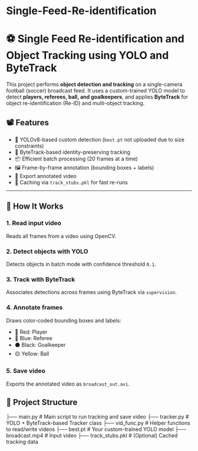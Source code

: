 # Single-Feed-Re-identification


# ⚽ Single Feed Re-identification and Object Tracking using YOLO and ByteTrack

This project performs **object detection and tracking** on a single-camera football (soccer) broadcast feed. It uses a custom-trained YOLO model to detect **players, referees, ball, and goalkeepers**, and applies **ByteTrack** for object re-identification (Re-ID) and multi-object tracking.

## 📽️ Features

- 🧠 YOLOv8-based custom detection (`best.pt` not uploaded due to size constraints)
- 🔄 ByteTrack-based identity-preserving tracking
- 📦 Efficient batch processing (20 frames at a time)
- 🖼️ Frame-by-frame annotation (bounding boxes + labels)
- 🎥 Export annotated video
- 💾 Caching via `track_stubs.pkl` for fast re-runs

---

## 🚀 How It Works

### 1. **Read input video**  
Reads all frames from a video using OpenCV.

### 2. **Detect objects with YOLO**  
Detects objects in batch mode with confidence threshold `0.1`.

### 3. **Track with ByteTrack**  
Associates detections across frames using ByteTrack via `supervision`.

### 4. **Annotate frames**  
Draws color-coded bounding boxes and labels:
- 🔴 Red: Player
- 🔵 Blue: Referee
- ⚫ Black: Goalkeeper
- 🟡 Yellow: Ball

### 5. **Save video**  
Exports the annotated video as `broadcast_out.avi`.

## 🧱 Project Structure

├── main.py # Main script to run tracking and save video
├── tracker.py # YOLO + ByteTrack-based Tracker class
├── vid_func.py # Helper functions to read/write videos
├── best.pt # Your custom-trained YOLO model
├── broadcast.mp4 # Input video
├── track_stubs.pkl # (Optional) Cached tracking data
